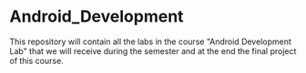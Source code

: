 # Android_Development
This repository will contain all the labs in the course "Android Development Lab" 
that we will receive during the semester and at the end the final project of this course.
